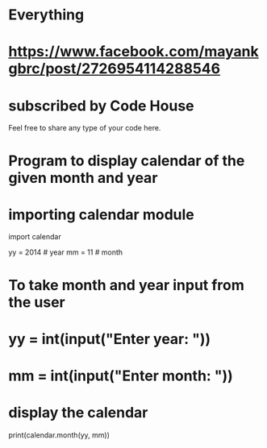 # Everything
# https://www.facebook.com/mayankgbrc/post/2726954114288546
# subscribed by Code House 
Feel free to share any type of your code here.
# Program to display calendar of the given month and year

# importing calendar module
import calendar

yy = 2014  # year
mm = 11    # month

# To take month and year input from the user
# yy = int(input("Enter year: "))
# mm = int(input("Enter month: "))

# display the calendar
print(calendar.month(yy, mm))

